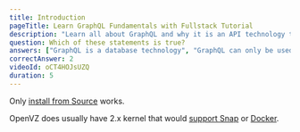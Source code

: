 ```yaml
---
title: Introduction
pageTitle: Learn GraphQL Fundamentals with Fullstack Tutorial
description: "Learn all about GraphQL and why it is an API technology that's superior to REST. It is not only for React & Javascript developers but can be used for any API."
question: Which of these statements is true?
answers: ["GraphQL is a database technology", "GraphQL can only be used together with SQL", "GraphQL was invented by Facebook", "GraphQL was developed by Netflix and Coursera"]
correctAnswer: 2
videoId: oCT4HOJsUZQ
duration: 5
---
```


Only [install from Source](https://github.com/wekan/wekan/wiki/Source) works.

OpenVZ does usually have 2.x kernel that would [support Snap](https://github.com/wekan/wekan-snap/issues/30) or [Docker](https://github.com/wekan/wekan/wiki/Docker).